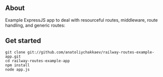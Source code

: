 ## About

Example ExpressJS app to deal with resourceful routes, middleware, route handling, and generic routes:

## Get started

    git clone git://github.com/anatoliychakkaev/railway-routes-example-app.git
    cd railway-routes-example-app
    npm install
    node app.js

